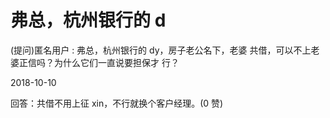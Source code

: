 # 弗总，杭州银行的 d

(提问)匿名用户 : 弗总，杭州银行的 dy，房子老公名下，老婆 共借，可以不上老婆正信吗？为什么它们一直说要担保才 行？

2018-10-10

回答：共借不用上征 xin，不行就换个客户经理。(0 赞)